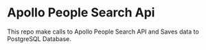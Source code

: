 # Apollo People Search Api

This repo make calls to Apollo People Search API and Saves data to PostgreSQL Database.